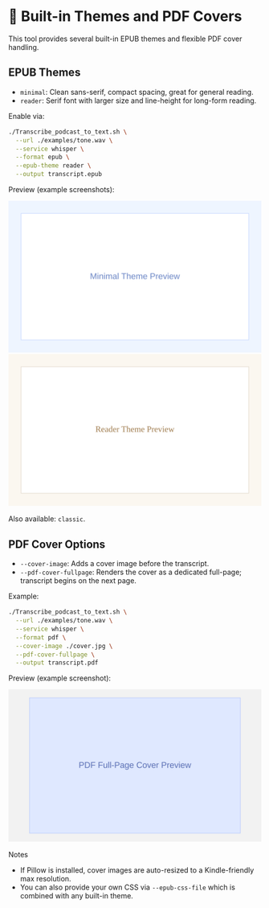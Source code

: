 # 🎨 Built-in Themes and PDF Covers

This tool provides several built-in EPUB themes and flexible PDF cover handling.

## EPUB Themes

- `minimal`: Clean sans-serif, compact spacing, great for general reading.
- `reader`: Serif font with larger size and line-height for long-form reading.

Enable via:

```bash
./Transcribe_podcast_to_text.sh \
  --url ./examples/tone.wav \
  --service whisper \
  --format epub \
  --epub-theme reader \
  --output transcript.epub
```

Preview (example screenshots):

![Minimal theme](img/theme-minimal.png)
![Reader theme](img/theme-reader.png)

Also available: `classic`.

## PDF Cover Options

- `--cover-image`: Adds a cover image before the transcript.
- `--pdf-cover-fullpage`: Renders the cover as a dedicated full-page; transcript begins on the next page.

Example:

```bash
./Transcribe_podcast_to_text.sh \
  --url ./examples/tone.wav \
  --service whisper \
  --format pdf \
  --cover-image ./cover.jpg \
  --pdf-cover-fullpage \
  --output transcript.pdf
```

Preview (example screenshot):

![PDF cover fullpage](img/pdf-cover-fullpage.png)

Notes

- If Pillow is installed, cover images are auto-resized to a Kindle-friendly max resolution.
- You can also provide your own CSS via `--epub-css-file` which is combined with any built-in theme.

